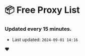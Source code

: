 # :package: Free Proxy List
### Updated every 15 minutes.

- Last updated: `2024-09-01 14:16`

:heart:
